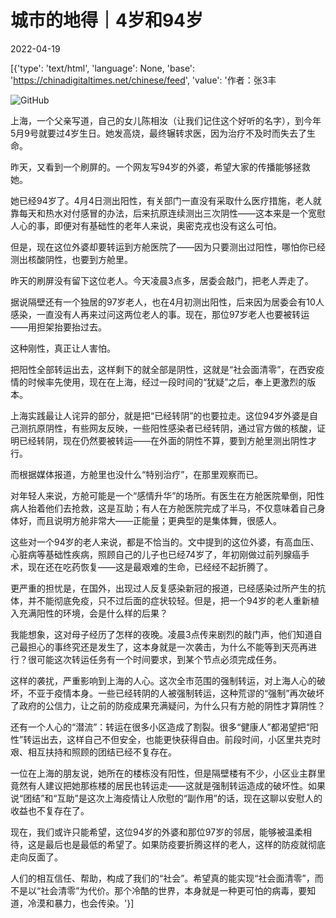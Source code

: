 # 城市的地得｜4岁和94岁

2022-04-19

[{'type': 'text/html', 'language': None, 'base': 'https://chinadigitaltimes.net/chinese/feed', 'value': '作者：张3丰

![GitHub](https://chinadigitaltimes.net/chinese/files/2022/04/post-679796-625e29d470f23.)

上海，一个父亲写道，自己的女儿陈相汝（让我们记住这个好听的名字），到今年5月9号就要过4岁生日。她发高烧，最终辗转求医，因为治疗不及时而失去了生命。

昨天，又看到一个刷屏的。一个网友写94岁的外婆，希望大家的传播能够拯救她。

她已经94岁了。4月4日测出阳性，有关部门一直没有采取什么医疗措施，老人就靠每天和热水对付感冒的办法，后来抗原连续测出三次阴性——这本来是一个宽慰人心的事，即便对有基础性的老年人来说，奥密克戎也没有这么可怕。

但是，现在这位外婆却要转运到方舱医院了——因为只要测出过阳性，哪怕你已经测出核酸阴性，也要到方舱里。

昨天的刷屏没有留下这位老人。今天凌晨3点多，居委会敲门，把老人弄走了。

据说隔壁还有一个独居的97岁老人，也在4月初测出阳性，后来因为居委会有10人感染，一直没有人再来过问这两位老人的事。现在，那位97岁老人也要被转运——用担架抬要抬过去。

这种刚性，真正让人害怕。

把阳性全部转运出去，这样剩下的就全部是阴性，这就是“社会面清零”，在西安疫情的时候率先使用，现在在上海，经过一段时间的“犹疑”之后，奉上更激烈的版本。

上海实践最让人诧异的部分，就是把“已经转阴”的也要拉走。这位94岁外婆是自己测抗原阴性，有些网友反映，一些阳性感染者已经转阴，通过官方做的核酸，证明已经转阴，现在仍然要被转运——在外面的阴性不算，要到方舱里测出阴性才行。

而根据媒体报道，方舱里也没什么“特别治疗”，在那里观察而已。

对年轻人来说，方舱可能是一个“感情升华”的场所。有医生在方舱医院晕倒，阳性病人抬着他们去抢救，这是互助；有人在方舱医院完成了半马，不仅意味着自己身体好，而且说明方舱非常大——正能量；更典型的是集体舞，很感人。

这些对一个94岁的老人来说，都是不恰当的。文中提到的这位外婆，有高血压、心脏病等基础性疾病，照顾自己的儿子也已经74岁了，年初刚做过前列腺癌手术，现在还在吃药恢复——这是最艰难的生命，已经经不起折腾了。

更严重的担忧是，在国外，出现过人反复感染新冠的报道，已经感染过所产生的抗体，并不能彻底免疫，只不过后面的症状较轻。但是，把一个94岁的老人重新植入充满阳性的环境，会是什么样的后果？

我能想象，这对母子经历了怎样的夜晚。凌晨3点传来剧烈的敲门声，他们知道自己最担心的事终究还是发生了，这本身就是一次袭击，为什么不能等到天亮再进行？很可能这次转运任务有一个时间要求，到某个节点必须完成任务。

这样的袭扰，严重影响到上海的人心。这次全市范围的强制转运，对上海人心的破坏，不亚于疫情本身。一些已经转阴的人被强制转运，这种荒谬的“强制”再次破坏了政府的公信力，让之前的防疫成果充满疑问，为什么只有方舱的阴性才算阴性？

还有一个人心的“潜流”：转运在很多小区造成了割裂。很多“健康人”都渴望把“阳性”转运出去，这样自己不但安全，也能更快获得自由。前段时间，小区里共克时艰、相互扶持和照顾的团结已经不复存在。

一位在上海的朋友说，她所在的楼栋没有阳性，但是隔壁楼有不少，小区业主群里竟然有人建议把她那栋楼的居民也转运走——这就是强制转运造成的破坏性。如果说“团结”和“互助”是这次上海疫情让人欣慰的“副作用”的话，现在这聊以安慰人的收益也不复存在了。

现在，我们或许只能希望，这位94岁的外婆和那位97岁的邻居，能够被温柔相待，这是最后也是最低的希望了。如果防疫要折腾这样的老人，这样的防疫就彻底走向反面了。

人们的相互信任、帮助，构成了我们的“社会”。希望真的能实现“社会面清零”，而不是以“社会清零”为代价。那个冷酷的世界，本身就是一种更可怕的病毒，要知道，冷漠和暴力，也会传染。'}]